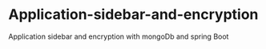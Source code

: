 # Application-sidebar-and-encryption
Application sidebar and encryption with mongoDb and spring Boot
